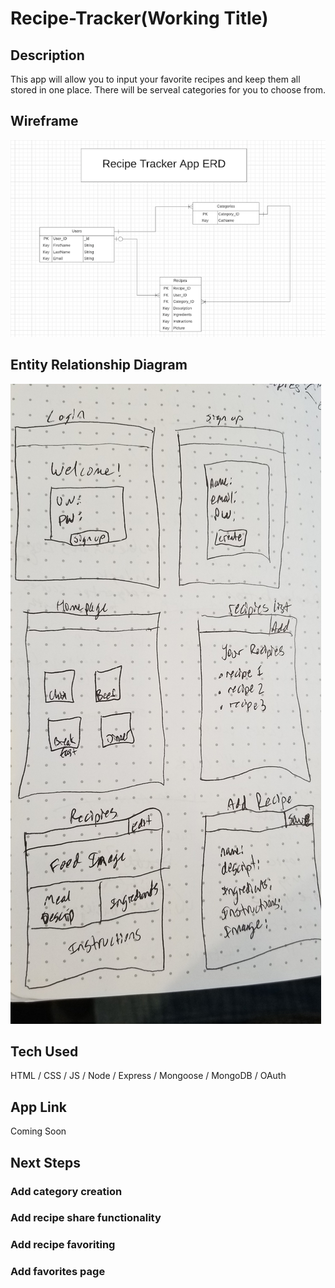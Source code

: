# Recipe-Tracker(Working Title)

## Description
This app will allow you to input your favorite recipes and keep them all stored in one place.  There will be serveal categories for you to choose from.

## Wireframe

![Recipe Tracker Wireframe](public/images/RecipeTrackerERD.png)

## Entity Relationship Diagram
![Recipe Tracker ERD](public/images/RecipeTrackerWireframe.png)

## Tech Used
HTML / CSS / JS / Node / Express / Mongoose / MongoDB / OAuth

## App Link
Coming Soon

## Next Steps
### Add category creation
### Add recipe share functionality
### Add recipe favoriting
### Add favorites page